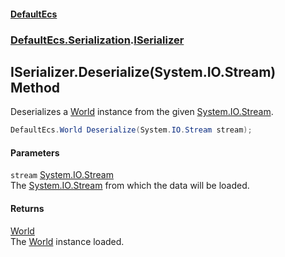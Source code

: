 #### [DefaultEcs](./index.md 'index')
### [DefaultEcs.Serialization](./DefaultEcs-Serialization.md 'DefaultEcs.Serialization').[ISerializer](./DefaultEcs-Serialization-ISerializer.md 'DefaultEcs.Serialization.ISerializer')
## ISerializer.Deserialize(System.IO.Stream) Method
Deserializes a [World](./DefaultEcs-World.md 'DefaultEcs.World') instance from the given [System.IO.Stream](https://docs.microsoft.com/en-us/dotnet/api/System.IO.Stream 'System.IO.Stream').  
```C#
DefaultEcs.World Deserialize(System.IO.Stream stream);
```
#### Parameters
<a name='DefaultEcs-Serialization-ISerializer-Deserialize(System-IO-Stream)-stream'></a>
`stream` [System.IO.Stream](https://docs.microsoft.com/en-us/dotnet/api/System.IO.Stream 'System.IO.Stream')  
The [System.IO.Stream](https://docs.microsoft.com/en-us/dotnet/api/System.IO.Stream 'System.IO.Stream') from which the data will be loaded.  
  
#### Returns
[World](./DefaultEcs-World.md 'DefaultEcs.World')  
The [World](./DefaultEcs-World.md 'DefaultEcs.World') instance loaded.  
